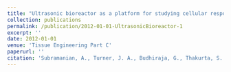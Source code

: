```yaml
---
title: "Ultrasonic bioreactor as a platform for studying cellular response."
collection: publications
permalink: /publication/2012-01-01-UltrasonicBioreactor-1
excerpt: ''
date: 2012-01-01
venue: 'Tissue Engineering Part C'
paperurl: ''
citation: 'Subramanian, A., Turner, J. A., Budhiraja, G., Thakurta, S. G., Whitney, N. P., & Nudurupati, S. S. (2012). Ultrasonic bioreactor as a platform for studying cellular response. Tissue Engineering Part C: Methods, 19(3), 244-255.'
---
```


